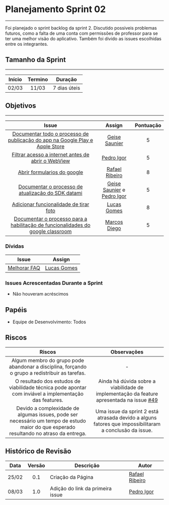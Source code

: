 # Planejamento Sprint 02

---

Foi planejado o sprint backlog da sprint 2. Discutido possiveis problemas futuros, como a falta de uma conta com permissões de professor para se ter uma melhor visão do aplicativo. Também foi divido as issues escolhidas entre os integrantes.

## Tamanho da Sprint

---

Início | Termino | Duração |
:-----:|:-------:|:-------:| 
02/03  |11/03    |7 dias úteis|

## Objetivos

---

Issue | Assign | Pontuação |
:----:|:------:|:---------:|
[Documentar todo o processo de publicação do app na Google Play e Apple Store](https://github.com/GCES-Escola-em-Casa-2020-2/wiki/issues/6)| [Geise Saunier](https://github.com/GeiseSaunier) | 5 |
[Filtrar acesso a internet antes de abrir o WebView](https://github.com/Escola-em-Casa/android-escola-em-casa/issues/65) | [Pedro Igor](https://github.com/pedroeagle) | 5 |
[Abrir formularios do google](https://github.com/Escola-em-Casa/android-escola-em-casa/issues/50) | [Rafael Ribeiro](https://github.com/rafaelflarrn) | 8 |
[Documentar o processo de atualização do SDK datami](https://github.com/Escola-em-Casa/android-escola-em-casa/issues/52) | [Geise Saunier](https://github.com/GeiseSaunier) e [Pedro Igor](https://github.com/pedroeagle) | 5 |
[Adicionar funcionalidade de tirar foto](https://github.com/Escola-em-Casa/android-escola-em-casa/issues/49) | [Lucas Gomes](https://github.com/LGomees) | 8 |
[Documentar o processo para a habilitação de funcionalidades do google classroom](https://github.com/Escola-em-Casa/android-escola-em-casa/issues/53) | [Marcos Diego](https://github.com/marcosdsg) | 5 |

### Dívidas

Issue | Assign |
:----:|:------:|
[Melhorar FAQ](https://github.com/GCES-Escola-em-Casa-2020-2/wiki/issues/3) | [Lucas Gomes](https://github.com/LGomees) |

### Issues Acrescentadas Durante a Sprint

- Não houveram acréscimos

## Papéis

- Equipe de Desenvolvimento: Todos

## Riscos

Riscos | Observações  |
:-----:|:------------:|
Algum membro do grupo pode abandonar a disciplina, forçando o grupo a redistribuir as tarefas. | - |
O resultado dos estudos de viabilidade técnica pode apontar com inviável a implementação das features. | Ainda há dúvida sobre a viabilidade de implementação da feature apresentada na issue [#49](https://github.com/Escola-em-Casa/android-escola-em-casa/issues/49) |
Devido a complexidade de algumas issues, pode ser necessário um tempo de estudo maior do que esperado resultando no atraso da entrega. | Uma issue da sprint 2 está atrasada devido a alguns fatores que impossibilitaram a conclusão da issue. |

## Histórico de Revisão

Data | Versão | Descrição | Autor |
:---:|:------:|-----------|-------|
25/02|0.1 | Criação da Página | [Rafael Ribeiro](https://github.com/rafaelflarrn) |
08/03|1.0 | Adição do link da primeira issue | [Pedro Igor](https://github.com/pedroeagle) |